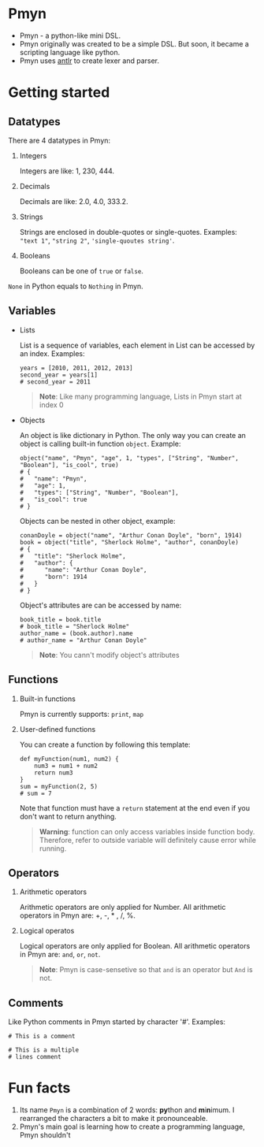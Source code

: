 # Pmyn
* Pmyn - a python-like mini DSL.
* Pmyn originally was created to be a simple DSL. But soon, it became a scripting language like python.
* Pmyn uses [antlr](https://www.antlr.org/) to create lexer and parser.

# Getting started
## Datatypes
There are 4 datatypes in Pmyn:
1. Integers

   Integers are like: 1, 230, 444.

2. Decimals

   Decimals are like: 2.0, 4.0, 333.2.

3. Strings

   Strings are enclosed in double\-quotes or single-quotes. Examples: `"text 1"`, `"string 2"`, `'single-quoutes string'`.

4. Booleans

   Booleans can be one of `true` or `false`.

`None` in Python equals to `Nothing` in Pmyn.

## Variables
- Lists

   List is a sequence of variables, each element in List can be accessed by an index. Examples:
   ```
   years = [2010, 2011, 2012, 2013]
   second_year = years[1]
   # second_year = 2011
   ```
   >**Note**: Like many programming language, Lists in Pmyn start at index 0
   
- Objects

   An object is like dictionary in Python. The only way you can create an object is calling built-in function `object`. Example: 
   ```
   object("name", "Pmyn", "age", 1, "types", ["String", "Number", "Boolean"], "is_cool", true)
   # {
   #   "name": "Pmyn",
   #   "age": 1,
   #   "types": ["String", "Number", "Boolean"],
   #   "is_cool": true
   # }
   ```
   Objects can be nested in other object, example:
   ```
   conanDoyle = object("name", "Arthur Conan Doyle", "born", 1914)
   book = object("title", "Sherlock Holme", "author", conanDoyle)
   # {
   #   "title": "Sherlock Holme",
   #   "author": {
   #      "name": "Arthur Conan Doyle",
   #      "born": 1914
   #   }
   # }
   ```
   Object's attributes are can be accessed by name:
   ```
   book_title = book.title
   # book_title = "Sherlock Holme"
   author_name = (book.author).name
   # author_name = "Arthur Conan Doyle"
   ```
   >**Note**: You cann't modify object's attributes

## Functions
1. Built-in functions

   Pmyn is currently supports: `print`, `map`

2. User-defined functions

   You can create a function by following this template:
   ```
   def myFunction(num1, num2) {
       num3 = num1 + num2
       return num3
   }
   sum = myFunction(2, 5)
   # sum = 7 
   ```
   Note that function must have a `return` statement at the end even if you don't want to return anything.
   > **Warning**: function can only access variables inside function body. Therefore, refer to outside variable will definitely cause error while running.

## Operators
1. Arithmetic operators

   Arithmetic operators are only applied for Number. All arithmetic operators in Pmyn are: +, -, \* , /, %.

2. Logical operatos

   Logical operators are only applied for Boolean. All arithmetic operators in Pmyn are: `and`, `or`, `not`.
   >**Note**: Pmyn is case-sensetive so that `and` is an operator but `And` is not.

## Comments
Like Python comments in Pmyn started by character '#'. Examples:
```
# This is a comment
```

```
# This is a multiple
# lines comment
```
    
# Fun facts
1. Its name `Pmyn` is a combination of 2 words: **py**thon and **m**i**n**imum. I rearranged the characters a bit to make it pronounceable.
2. Pmyn's main goal is learning how to create a programming language, Pmyn shouldn't

